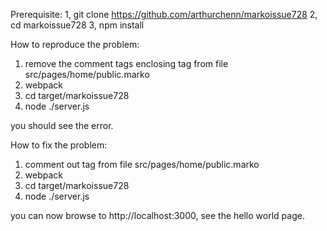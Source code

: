 Prerequisite:
  1, git clone https://github.com/arthurchenn/markoissue728
  2, cd markoissue728
  3, npm install


How to reproduce the problem:

  1) remove the comment tags enclosing <await> tag from file src/pages/home/public.marko
  2) webpack
  3) cd target/markoissue728
  4) node ./server.js

  you should see the error.


How to fix the problem:
  1) comment out <await> tag from file src/pages/home/public.marko
  2) webpack
  3) cd target/markoissue728
  4) node ./server.js

  you can now browse to http://localhost:3000, see the hello world page.
